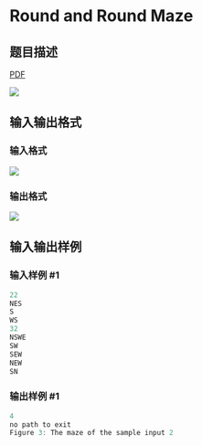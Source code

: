 # Round and Round Maze

## 题目描述

[problemUrl]: https://uva.onlinejudge.org/index.php?option=com_onlinejudge&Itemid=8&category=11&page=show_problem&problem=926

[PDF](https://uva.onlinejudge.org/external/9/p985.pdf)

![](https://cdn.luogu.com.cn/upload/vjudge_pic/UVA985/321815e7a44510dcc32f657b6ce689288c369453.png)

## 输入输出格式

### 输入格式

![](https://cdn.luogu.com.cn/upload/vjudge_pic/UVA985/5aeaa1f2b9827cccd3320eb783e044a2f3350179.png)

### 输出格式

![](https://cdn.luogu.com.cn/upload/vjudge_pic/UVA985/ea0f540087543df5ae6aa722b42862b2d297125e.png)

## 输入输出样例

### 输入样例 #1

```cpp
22
NES
S
WS
32
NSWE
SW
SEW
NEW
SN
```


### 输出样例 #1

```cpp
4
no path to exit
Figure 3: The maze of the sample input 2
```


